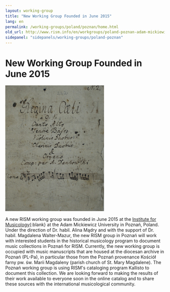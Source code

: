 ```yaml
---
layout: working-group
title: "New Working Group Founded in June 2015"
lang: en
permalink: /working-groups/poland/poznan/home.html
old_url: http://www.rism.info/en/workgroups/poland-poznan-adam-mickiewicz-university/home.html
sidepanel: "sidepanels/working-groups/poland-poznan"
---
```


# New Working Group Founded in June 2015

 ![](/resources-old-website/workgroups-images/csm_Posen_4e5045b651.jpg "Posen")

A new RISM working group was founded in June 2015 at the [Institute for Musicology](http://www.muzykologia.amu.edu.pl/){:blank} at the Adam Mickiewicz University in Poznań, Poland. Under the direction of Dr. habil. Alina Mądry and with the support of Dr. habil. Magdalena Walter-Mazur, the new RISM group in Poznań will work with interested students in the historical musicology program to document music collections in Poznań for RISM. Currently, the new working group is occupied with music manuscripts that are housed at the diocesan archive in Poznań (PL-Pa), in particular those from the Poznań provenance Kościół farny pw. św. Marii Magdaleny (parish church of St. Mary Magdalene). The Poznań working group is using RISM's cataloging program Kallisto to document this collection. We are looking forward to making the results of their work available to everyone soon in the online catalog and to share these sources with the international musicological community.